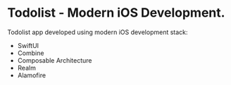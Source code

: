 # Todolist - Modern iOS Development.

Todolist app developed using modern iOS development stack:

* SwiftUI
* Combine
* Composable Architecture
* Realm
* Alamofire

